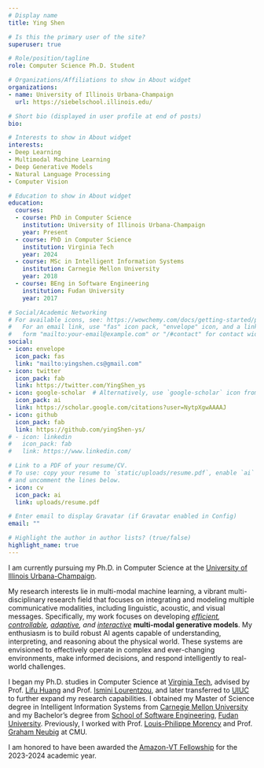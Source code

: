 ```yaml
---
# Display name
title: Ying Shen

# Is this the primary user of the site?
superuser: true

# Role/position/tagline
role: Computer Science Ph.D. Student

# Organizations/Affiliations to show in About widget
organizations:
- name: University of Illinois Urbana-Champaign
  url: https://siebelschool.illinois.edu/

# Short bio (displayed in user profile at end of posts)
bio: 

# Interests to show in About widget
interests:
- Deep Learning
- Multimodal Machine Learning
- Deep Generative Models
- Natural Language Processing
- Computer Vision

# Education to show in About widget
education:
  courses:
  - course: PhD in Computer Science
    institution: University of Illinois Urbana-Champaign
    year: Present
  - course: PhD in Computer Science
    institution: Virginia Tech
    year: 2024
  - course: MSc in Intelligent Information Systems
    institution: Carnegie Mellon University
    year: 2018
  - course: BEng in Software Engineering
    institution: Fudan University
    year: 2017

# Social/Academic Networking
# For available icons, see: https://wowchemy.com/docs/getting-started/page-builder/#icons
#   For an email link, use "fas" icon pack, "envelope" icon, and a link in the
#   form "mailto:your-email@example.com" or "/#contact" for contact widget.
social:
- icon: envelope
  icon_pack: fas
  link: "mailto:yingshen.cs@gmail.com"
- icon: twitter
  icon_pack: fab
  link: https://twitter.com/YingShen_ys
- icon: google-scholar  # Alternatively, use `google-scholar` icon from `ai` icon pack
  icon_pack: ai
  link: https://scholar.google.com/citations?user=NytpXgwAAAAJ
- icon: github
  icon_pack: fab
  link: https://github.com/yingShen-ys/
# - icon: linkedin
#   icon_pack: fab
#   link: https://www.linkedin.com/

# Link to a PDF of your resume/CV.
# To use: copy your resume to `static/uploads/resume.pdf`, enable `ai` icons in `params.toml`, 
# and uncomment the lines below.
- icon: cv
  icon_pack: ai
  link: uploads/resume.pdf

# Enter email to display Gravatar (if Gravatar enabled in Config)
email: ""

# Highlight the author in author lists? (true/false)
highlight_name: true
---
```


I am currently pursuing my Ph.D. in Computer Science at the [University of Illinois Urbana-Champaign][uiuc].

<!-- My research interests lie in deep learning, natural language processing and multi-modal machine learning, the vibrant multi-disciplinary research field that focuses on integrating and modeling multiple communicative modalities, including linguistic, acoustic and visual messages. My enthusiasm is to build more human-like interactive agents to better understand, interpret and reason about the world around us. -->

My research interests lie in multi-modal machine learning, a vibrant multi-disciplinary research field that focuses on integrating and modeling multiple communicative modalities, including linguistic, acoustic, and visual messages. Specifically, my work focuses on developing *<u>efficient</u>, <u>controllable</u>, <u>adaptive</u>, and <u>interactive</u>* **multi-modal generative models**. My enthusiasm is to build robust AI agents capable of understanding, interpreting, and reasoning about the physical world. These systems are envisioned to effectively operate in complex and ever-changing environments, make informed decisions, and respond intelligently to real-world challenges.

I began my Ph.D. studies in Computer Science at [Virginia Tech][vt], advised by Prof. [Lifu Huang][lifu] and Prof. [Ismini Lourentzou][il], and later transferred to [UIUC][uiuc] to further expand my research capabilities. I obtained my Master of Science degree in Intelligent Information Systems from [Carnegie Mellon University][cmu] and my Bachelor’s degree from [School of Software Engineering][se], [Fudan University][fdu]. Previously, I worked with Prof. [Louis-Philippe Morency][lp] and Prof. [Graham Neubig][graham] at CMU.

I am honored to have been awarded the [Amazon-VT Fellowship][amazon_fellowship] for the 2023-2024 academic year.

<!-- I have also spent time doing research at Apple (2023). -->

<!--{{< icon name="download" pack="fas" >}} Download my {{< staticref "uploads/demo_resume.pdf" "newtab" >}}resumé{{< /staticref >}}.-->

[uiuc]: <https://siebelschool.illinois.edu/>
[vt]: <https://vt.edu/>
[cmu]: <https://www.cmu.edu/>
[graham]: <http://www.phontron.com/>
[lp]: <https://www.cs.cmu.edu/~morency/>
[se]: <http://www.software.fudan.edu.cn/software/index.html#/index>
[fdu]: <http://www.fudan.edu.cn/en/>
[lifu]: <https://wilburone.github.io/>
[il]: <https://isminoula.github.io/>
[amazon_fellowship]: <https://www.amazon.science/news-and-features/amazon-and-virginia-tech-announce-2023-2024-fellowship-faculty-research-award-recipients>
